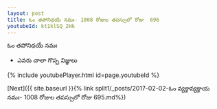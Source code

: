 ```yaml
---
layout: post
title: ఓం తపోనిధయే నమః- 1008 రోజుల తపస్సులో రోజు  696
youtubeId: kt1klSQ_2Hk
---
```

 
 
 ఓం తపోనిధయే నమః  
 
 -  ఎవరు చాలా గొప్ప విజ్ఞులు 
 
  
 
  
 
 
 
 
 
 


{% include youtubePlayer.html id=page.youtubeId %}
 
[Next]({{ site.baseurl }}{% link  split1/_posts/2017-02-02-ఓం వ్యక్తావ్యక్తాయ నమః- 1008 రోజుల తపస్సులో రోజు  695.md%})
 
